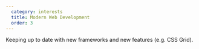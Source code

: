 ```yaml
---
  category: interests
  title: Modern Web Development
  order: 3
---
```


Keeping up to date with new frameworks and new features (e.g. CSS Grid).
